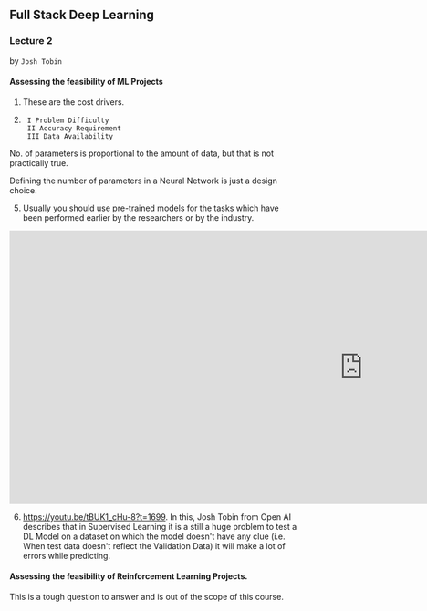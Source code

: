 ## Full Stack Deep Learning

### Lecture 2
by `Josh Tobin`

#### Assessing the feasibility of ML Projects

1. These are the cost drivers.
2.      I Problem Difficulty
        II Accuracy Requirement
        III Data Availability



No. of parameters is proportional to the amount of data,
but that is not practically true.

Defining the number of parameters in a Neural Network is
just a design choice.

5. Usually you should use pre-trained models for the tasks which have been
performed earlier by the researchers or by the industry.


<iframe width="1237" height="480" src="https://www.youtube.com/embed/tBUK1_cHu-8" frameborder="0" allow="accelerometer; autoplay; encrypted-media; gyroscope; picture-in-picture" allowfullscreen></iframe>




6. https://youtu.be/tBUK1_cHu-8?t=1699. In this, Josh Tobin from Open AI describes that in Supervised Learning it is
a still a huge problem to test a DL Model on a dataset on which the model doesn't
 have any clue (i.e. When test data doesn't reflect the Validation Data) it will make a lot
 of errors while predicting.

#### Assessing the feasibility of Reinforcement Learning Projects.

This is a tough question to answer and is out of the scope of this course.
